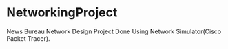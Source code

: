 # NetworkingProject
News Bureau Network Design Project Done Using Network Simulator(Cisco Packet Tracer).